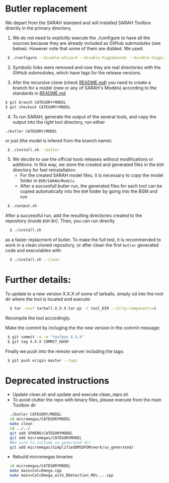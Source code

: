 # Butler replacement
We depart from the SARAH standard and
will installed SARAH Toolbox directly in the primary
directory.

1) We do not need to explicitly execute the ./configure to have all the sources because they are already included as GitHub submodules (see below). However note that some of them are disbled. We used:
```bash
 $ ./configure --disable-whizard --disable-higgsbounds --disable-higgssignals
```
2) Symbolic links were removed and now they are real directories with the GitHub submodules, which have tags for the release versions.

3) Afer the recursive clone (check [README.md](README.md)) you
   need to create a branch for a model (new or any of SARAH's Models) according to the standards in [README.md](README.md)
 ```bash
 $ git branch CATEGORY+MODEL
 $ git checkout CATEGORY+MODEL
 ```
4) To run SARAH, generate the output of the several tools, and copy the output into the right tool directory, run either 
```
./butler CATEGORY/MODEL
```
or just (the model is infered from the branch name):
```bash
 $ ./install.sh --butler
```
5) We decide to use the official tools releases without modifications or additions. In this way, we store the created and generated files in the `BSM` directory for fast reinstallation.  
   * For the created SARAH model files,  it is necessary to copy the model folder in  `BSM/SARAH/Models`.
   * After a succesfull  butler run, the generated files for each tool can be copied automatically into the `BSM` folder by going into the BSM and run
```bash
 $ ./output.sh
```
After a successful run, add the resulting directories created to the repository (inside `BSM` dir). Then, you can run directly 
```bash
  $ ./install.sh
```
as a faster replacment of butler. To make the full test, it is recommended to work in a  clean cloned repository, or after clean the first `butler` generated code and executables with
```bash
  $ ./install.sh --clean
```


# Further details:

To update to a new version X.X.X of some of tarballs, simply cd into the root dir where the tool is located and execute:
```bash
  $ tar -zxvf tarball.X.X.X.tar.gz -C tool_DIR --strip-components=1
```

Recompile the tool accordingly.

Make the commit by incluging the the new version in the commit message:
```bash
 $ git commit -a -m "toolbox X.X.X"
 $ git tag X.X.X COMMIT_HASH
 ```
 
 Finally we push into the remote server including the tags:
 ```bash
  $ git push origin master --tags
```

# Deprecated instructions


* Update clean.sh and update and execute clean_repo.sh
* To avoid clutter the repo with binary files, please execute from the main Toolbox dir

```bash
  ./butler CATEGORY/MODEL
  cd micromegas/CATEGORYMODEL
  make clean
  cd ../../
  git add SPHENO/CATEGORYMODEL
  git add micromegas/CATEGORYMODEL
  #Be sure to include so_generated dir
  git add micromegas/SimplifiedDMSDFDM/work/so_generated/
``` 

* Rebuild micromegas binaries

```bash
  cd micromegas/CATEGORYMODEL
  make main=CalcOmega.cpp
  make main=CalcOmega_with_DDetection_MOv....cpp
``` 



